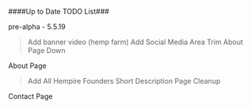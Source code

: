 ####Up to Date TODO List###

pre-alpha - 5.5.19

> Add banner video (hemp farm)
> Add Social Media Area
> Trim About Page Down

About Page
> Add All Hempire Founders
> Short Description Page
> Cleanup

Contact Page
>
>
>